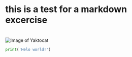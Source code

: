 # this is a test for a markdown excercise
# 
# 
![Image of Yaktocat](https://octodex.github.com/images/yogitocat.png)

``` python
print('Helo world!')
```
